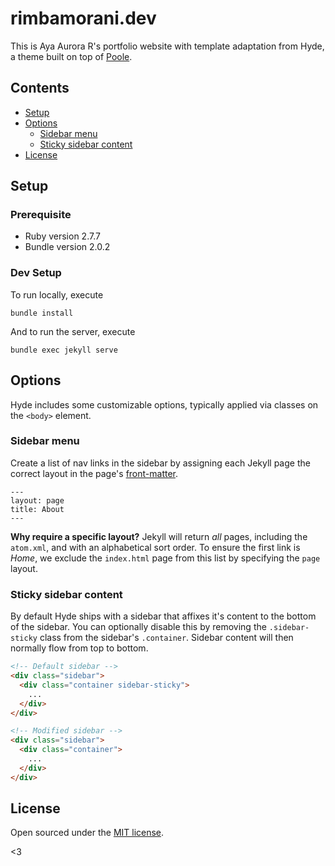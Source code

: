 # rimbamorani.dev

This is Aya Aurora R's portfolio website with template adaptation from Hyde, a theme built on top of [Poole](https://github.com/poole/poole).

## Contents

- [Setup](#setup)
- [Options](#options)
  - [Sidebar menu](#sidebar-menu)
  - [Sticky sidebar content](#sticky-sidebar-content)
- [License](#license)


## Setup

### Prerequisite
- Ruby version 2.7.7
- Bundle version 2.0.2

### Dev Setup

To run locally, execute
```
bundle install
```

And to run the server, execute
```
bundle exec jekyll serve
```

## Options

Hyde includes some customizable options, typically applied via classes on the `<body>` element.


### Sidebar menu

Create a list of nav links in the sidebar by assigning each Jekyll page the correct layout in the page's [front-matter](http://jekyllrb.com/docs/frontmatter/).

```
---
layout: page
title: About
---
```

**Why require a specific layout?** Jekyll will return *all* pages, including the `atom.xml`, and with an alphabetical sort order. To ensure the first link is *Home*, we exclude the `index.html` page from this list by specifying the `page` layout.


### Sticky sidebar content

By default Hyde ships with a sidebar that affixes it's content to the bottom of the sidebar. You can optionally disable this by removing the `.sidebar-sticky` class from the sidebar's `.container`. Sidebar content will then normally flow from top to bottom.

```html
<!-- Default sidebar -->
<div class="sidebar">
  <div class="container sidebar-sticky">
    ...
  </div>
</div>

<!-- Modified sidebar -->
<div class="sidebar">
  <div class="container">
    ...
  </div>
</div>
```

## License

Open sourced under the [MIT license](LICENSE.md).

<3
